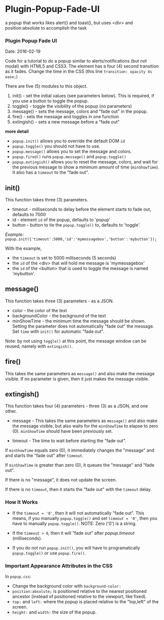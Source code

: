 # Plugin-Popup-Fade-UI
a popup that works likes alert() and toast(), but uses &lt;div> and position:absolute to accomplish the task

### Plugin Popup Fade UI ##
Date: 2016-02-19

Code for a tutorial to do a popup similar to alerts/notifications (but not modal) with HTML5 and CSS3. The element has a four (4) second transition as it fades. Change the time in the CSS (this line `transition: opacity 4s ease;`) .

There are five (5) modules to this object.

1. init()      - set the initial values (see parameters below). This is required, if you use a button to toggle the popup.
2. toggle()    - toggle the visibility of the popup (no parameters)
3. message()   - sets the message, colors and "fade out" in the popup.
4. fire()      - sets the message and toggles in one function
5. extingish() - sets a new message before a "fade out"

**more detail**

- `popup.init()` allows you to override the default DOM `id`
- `popup.toggle()` you should not have to use.
- `popup.message()` allows you to set the message and colors.
- `popup.fired()` runs `popup.message()` and `popup.toggle()`
- `popup.extingish()` allows you to reset the message, colors, and wait for the previous message to show a minimum amount of time (`minShowTime`). It also has a `timeout` to the "fade out".

## init() ##

This function takes three (3) parameters.

- timeout - milliseconds to delay before the element starts to fade out, defaults to 7000 
- id      - element `id` of the popup, defaults to 'popup'
- button  - button to tie the `popup.toggle()` to, defaults to 'toggle'. 

*Example:* `popup.init({'timeout':5000,'id':'mymessagebox','button':'mybutton'});`

With the example,
- the `timeout` is set to 5000 milliseconds (5 seconds)
- the `id` of the &lt;div&gt; that will hold me message is 'mymessagebox'
- the `id` of the &lt;button&gt; that is used to toggle the message is named 'mybutton'.

## message() ##

This function takes three (3) parameters - as a JSON.

- color           - the color of the text
- backgroundColor - the background of the text
- minShowTime     - the minimum time the message should be shown. Setting the parameter does not automatically "fade out" the message. Set `time` with `init()` for automatic "fade out".

Note: by not using `toggle()` at this point, the message window can be reused; namely with `extingish()`.

## fire() ##

This takes the same parameters as `message()` and also make the message visible. If no parameter is given, then it just makes the message visible.

## extingish() ##

This function takes four (4) parameters - three (3) as a JSON, and one other.

- message - This takes the same parameters as `message()` and also make the message visible, but also waits for the `minShowTime` to elapse to zero (0). `minShowTime` should have been previously set.

- timeout - The time to wait before starting the "fade out".

If `minShowTime` equals zero (0), it immediately changes the "message" and and starts the "fade out" after `timeout`.

If `minShowTime` is greater than zero (0), it queues the "message" and "fade out".

If there is no "message", it does not update the screen.

If there is no `timeout`, then it starts the "fade out" with the `timeout` delay.

### How It Works ###

- If the `timeout = '0'`, then it will not automatically "fade out". This means, if you manually `popup.toggle()` and set `timeout = '0'`, then you have to manually `popup.toggle()`. NOTE: Zero ('0') is a string.

- If the `timeout > 0`, then it will "fade out" after *popup.timeout* (milliseconds).

- If you do not run `popup.init()`, you will have to programatically `popup.toggle()` or use `popup.fire()`.



### Important Appearance Attributes in the CSS ##

In `popup.css`:

- Change the background color with `background-color:`
- `position:absolute;` is positioned relative to the nearest positioned ancestor (instead of positioned relative to the viewport, like fixed).
- `top:` and `left:` where the popup is placed relative to the "top,left" of the screen.
- `height:` and `width:` the size of the popup.

